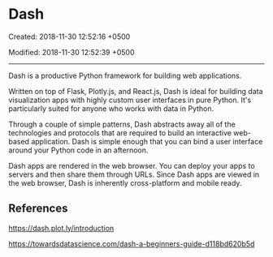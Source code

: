 # Dash

Created: 2018-11-30 12:52:16 +0500

Modified: 2018-11-30 12:52:39 +0500

---

Dash is a productive Python framework for building web applications.

Written on top of Flask, Plotly.js, and React.js, Dash is ideal for building data visualization apps with highly custom user interfaces in pure Python. It's particularly suited for anyone who works with data in Python.

Through a couple of simple patterns, Dash abstracts away all of the technologies and protocols that are required to build an interactive web-based application. Dash is simple enough that you can bind a user interface around your Python code in an afternoon.

Dash apps are rendered in the web browser. You can deploy your apps to servers and then share them through URLs. Since Dash apps are viewed in the web browser, Dash is inherently cross-platform and mobile ready.

## References

<https://dash.plot.ly/introduction>

<https://towardsdatascience.com/dash-a-beginners-guide-d118bd620b5d>
